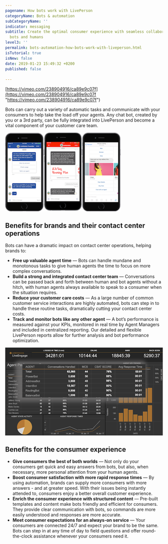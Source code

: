 ```yaml
---
pagename: How bots work with LivePerson
categoryName: Bots & automation
subCategoryName: ''
indicator: messaging
subtitle: Create the optimal consumer experience with seamless collaboration between
  bots and humans
level3: ''
permalink: bots-automation-how-bots-work-with-liveperson.html
isTutorial: true
isNew: false
date: 2019-01-23 15:49:32 +0200
published: false

---
```

[https://vimeo.com/238904916/ca89e9c07f](https://vimeo.com/238904916/ca89e9c07f "https://vimeo.com/238904916/ca89e9c07f")

Bots can carry out a variety of automatic tasks and communicate with your consumers to help take the load off your agents. Any chat bot, created by you or a 3rd party, can be fully integrated into LivePerson and become a vital component of your customer care team. 

![](/img/how-bots-work-1.png)![](/img/how-bots-work-1a.png)![](/img/how-bots-work-1c.png)

## Benefits for brands and their contact center operations

Bots can have a dramatic impact on contact center operations, helping brands to:

* **Free up valuable agent time** — Bots can handle mundane and monotonous tasks to give human agents the time to focus on more complex conversations. 
* **Build a strong and integrated contact center team** — Conversations can be passed back and forth between human and bot agents without a hitch, with human agents always available to speak to a consumer when the situation requires. 
* **Reduce your customer care costs** — As a large number of common customer service interactions are highly automated, bots can step in to handle these routine tasks, dramatically cutting your contact center costs.
* **Track and monitor bots like any other agent** — A bot’s performance is measured against your KPIs, monitored in real time by Agent Managers and included in centralized reporting. Our detailed and flexible LivePerson reports allow for further analysis and bot performance optimization.

![](/img/how-bots-work-2.png)

## Benefits for the consumer experience

* **Give consumers the best of both worlds** — Not only do your consumers get quick and easy answers from bots, but also, when necessary, more personal attention from your human agents. 
* **Boost consumer satisfaction with more rapid response times** — By using automation, brands can supply more consumers with more answers - and at greater speed. With their issues being instantly attended to, consumers enjoy a better overall customer experience.
* **Enrich the consumer experience with structured content** — Pre-built templates and content make bots friendly and efficient for consumers. They provide clear communication with bots, so commands are more easily understood and responses are more accurate. 
* **Meet consumer expectations for an always-on service** — Your consumers are connected 24/7 and expect your brand to be the same. Bots can step in at any time of day to field questions and offer round-the-clock assistance whenever your consumers need it. 
